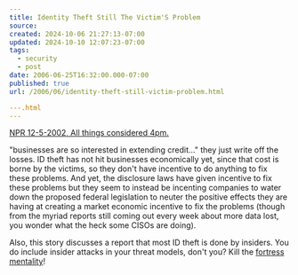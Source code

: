```yaml
---
title: Identity Theft Still The Victim'S Problem
source: 
created: 2024-10-06 21:27:13-07:00
updated: 2024-10-10 12:07:23-07:00
tags:
  - security
  - post
date: 2006-06-25T16:32:00.000-07:00
published: true
url: /2006/06/identity-theft-still-victim-problem.html

---.html
---
```



[NPR 12-5-2002, All things considered 4pm.](https://www.npr.org/templates/story/story.php?storyId=868422)  
  
"businesses are so interested in extending credit..." they just write off the losses. ID theft has not hit businesses economically yet, since that cost is borne by the victims, so they don't have incentive to do anything to fix these problems. And yet, the disclosure laws have given incentive to fix these problems but they seem to instead be incenting companies to water down the proposed federal legislation to neuter the positive effects they are having at creating a market economic incentive to fix the problems (though from the myriad reports still coming out every week about more data lost, you wonder what the heck some CISOs are doing).  
  
Also, this story discusses a report that most ID theft is done by insiders. You do include insider attacks in your threat models, don't you? Kill the [fortress mentality](https://www.mycrypto.net/underground/security_fortress.html)!